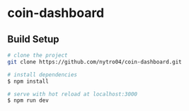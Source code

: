 # coin-dashboard

## Build Setup

```bash
# clone the project
git clone https://github.com/nytro04/coin-dashboard.git

# install dependencies
$ npm install

# serve with hot reload at localhost:3000
$ npm run dev
```
